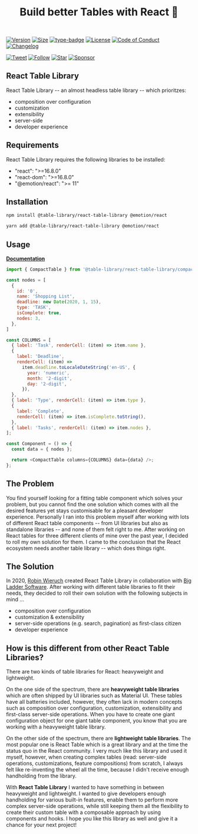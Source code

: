 <h1 align="center">Build better Tables with React&nbsp;🍱</h1>

<br>

[![Version][version-badge]][package]
[![Size][size-badge]][size]
[![type-badge]][package]
[![License][license-badge]][license]
[![Code of Conduct][coc-badge]][coc]
[![Changelog][changelog-badge]][changelog]

[![Tweet][twitter-badge]][twitter]
[![Follow][twitter-follow-badge]][twitter-follow]
[![Star][github-star-badge]][github-star]
[![Sponsor][github-sponsor-badge]][github-sponsor]

## React Table Library

React Table Library -- an almost headless table library -- which prioritzes:

- composition over configuration
- customization
- extensibility
- server-side
- developer experience

## Requirements

React Table Library requires the following libraries to be installed:

- "react": ">=16.8.0"
- "react-dom": ">=16.8.0"
- "@emotion/react": ">= 11"

## Installation

```sh
npm install @table-library/react-table-library @emotion/react
```

```sh
yarn add @table-library/react-table-library @emotion/react
```

## Usage

**[Documentation](https://react-table-library.com/)**

```javascript
import { CompactTable } from '@table-library/react-table-library/compact';

const nodes = [
  {
    id: '0',
    name: 'Shopping List',
    deadline: new Date(2020, 1, 15),
    type: 'TASK',
    isComplete: true,
    nodes: 3,
  },
]

const COLUMNS = [
  { label: 'Task', renderCell: (item) => item.name },
  {
    label: 'Deadline',
    renderCell: (item) =>
      item.deadline.toLocaleDateString('en-US', {
        year: 'numeric',
        month: '2-digit',
        day: '2-digit',
      }),
  },
  { label: 'Type', renderCell: (item) => item.type },
  {
    label: 'Complete',
    renderCell: (item) => item.isComplete.toString(),
  },
  { label: 'Tasks', renderCell: (item) => item.nodes },
];

const Component = () => {
  const data = { nodes };

  return <CompactTable columns={COLUMNS} data={data} />;
};
```

## The Problem

You find yourself looking for a fitting table component which solves your problem, but you cannot find the one solution which comes with all the desired features yet stays customisable for a pleasant developer experience. Personally I ran into this problem myself after working with lots of different React table components -- from UI libraries but also as standalone libraries -- and none of them felt right to me. After working on React tables for three different clients of mine over the past year, I decided to roll my own solution for them. I came to the conclusion that the React ecosystem needs another table library -- which does things right.

## The Solution

In 2020, [Robin Wieruch](https://www.robinwieruch.de) created React Table Library in collaboration with [Big Ladder Software](https://bigladdersoftware.com/). After working with different table libraries to fit their needs, they decided to roll their own solution with the following subjects in mind ...

- composition over configuration
- customization & extensibility
- server-side operations (e.g. search, pagination) as first-class citizen
- developer experience

[version-badge]: https://img.shields.io/npm/v/@table-library/react-table-library
[package]: https://www.npmjs.com/package/@table-library/react-table-library
[type-badge]: https://img.shields.io/npm/types/@table-library/react-table-library
[license-badge]: https://img.shields.io/npm/l/@table-library/react-table-library.svg
[license]: https://github.com/table-library/react-table-library/blob/master/LICENSE
[github-star-badge]: https://img.shields.io/github/stars/table-library/react-table-library?style=social
[github-star]: https://github.com/table-library/react-table-library/
[coc-badge]: https://img.shields.io/badge/code%20of-conduct-ff69b4.svg
[coc]: https://github.com/table-library/react-table-library/blob/master/CODE_OF_CONDUCT.md
[changelog-badge]: https://img.shields.io/badge/Change-Log-blue
[changelog]: https://github.com/table-library/react-table-library/blob/master/CHANGELOG.md
[twitter]: https://twitter.com/intent/tweet?text=Check%20out%20react-table-library%20by%20%40rwieruch%20https%3A%2F%2Fgithub.com%2Ftable-library%2Freact-table-library%20%F0%9F%91%8D
[twitter-badge]: https://img.shields.io/twitter/url/https/github.com/table-library/react-table-library.svg?style=social
[twitter-follow]: https://twitter.com/rwieruch
[twitter-follow-badge]: https://img.shields.io/twitter/follow/rwieruch?style=social
[size-badge]: https://badgen.net/bundlephobia/minzip/@table-library/react-table-library@latest
[size]: https://bundlephobia.com/package/@table-library/react-table-library
[github-sponsor-badge]: https://img.shields.io/static/v1?label=Sponsor&message=%E2%9D%A4&logo=GitHub&link=https://github.com/sponsors/rwieruch
[github-sponsor]: https://github.com/sponsors/rwieruch

## How is this different from other React Table Libraries?

There are two kinds of table libraries for React: heavyweight and lightweight.

On the one side of the spectrum, there are **heavyweight table libraries** which are often shipped by UI libraries such as Material UI. These tables have all batteries included, however, they often lack in modern concepts such as composition over configuration, customization, extensibility and first-class server-side operations. When you have to create one giant configuration object for one giant table component, you know that you are working with a heavyweight table library.

On the other side of the spectrum, there are **lightweight table libraries**. The most popular one is React Table which is a great library and at the time the status quo in the React community. I very much like this library and used it myself, however, when creating complex tables (read: server-side operations, customizations, feature compositions) from scratch, I always felt like re-inventing the wheel all the time, because I didn't receive enough handholding from the library.

With **React Table Library** I wanted to have something in between heavyweight and lightweight. I wanted to give developers enough handholding for various built-in features, enable them to perform more complex server-side operations, while still keeping them all the flexibility to create their custom table with a composable approach by using components and hooks. I hope you like this library as well and give it a chance for your next project!
